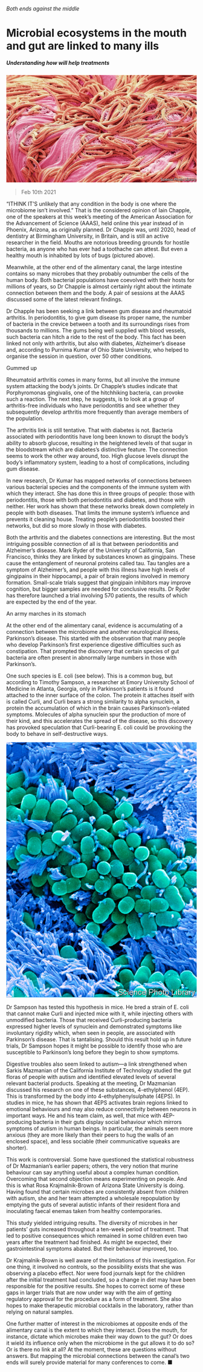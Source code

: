 ###### Both ends against the middle

# Microbial ecosystems in the mouth and gut are linked to many ills 

##### Understanding how will help treatments 

![image](images/20210213_stp003.jpg) 

> Feb 10th 2021 


“ITHINK IT’S unlikely that any condition in the body is one where the microbiome isn’t involved.” That is the considered opinion of Iain Chapple, one of the speakers at this week’s meeting of the American Association for the Advancement of Science (AAAS), held online this year instead of in Phoenix, Arizona, as originally planned. Dr Chapple was, until 2020, head of dentistry at Birmingham University, in Britain, and is still an active researcher in the field. Mouths are notorious breeding grounds for hostile bacteria, as anyone who has ever had a toothache can attest. But even a healthy mouth is inhabited by lots of bugs (pictured above).


Meanwhile, at the other end of the alimentary canal, the large intestine contains so many microbes that they probably outnumber the cells of the human body. Both bacterial populations have coevolved with their hosts for millions of years, so Dr Chapple is almost certainly right about the intimate connection between them and the body. A pair of sessions at the AAAS discussed some of the latest relevant findings.




Dr Chapple has been seeking a link between gum disease and rheumatoid arthritis. In periodontitis, to give gum disease its proper name, the number of bacteria in the crevice between a tooth and its surroundings rises from thousands to millions. The gums being well supplied with blood vessels, such bacteria can hitch a ride to the rest of the body. This fact has been linked not only with arthritis, but also with diabetes, Alzheimer’s disease and, according to Purnima Kumar of Ohio State University, who helped to organise the session in question, over 50 other conditions.

Gummed up


Rheumatoid arthritis comes in many forms, but all involve the immune system attacking the body’s joints. Dr Chapple’s studies indicate that Porphyromonas gingivalis, one of the hitchhiking bacteria, can provoke such a reaction. The next step, he suggests, is to look at a group of arthritis-free individuals who have periodontitis and see whether they subsequently develop arthritis more frequently than average members of the population.


The arthritis link is still tentative. That with diabetes is not. Bacteria associated with periodontitis have long been known to disrupt the body’s ability to absorb glucose, resulting in the heightened levels of that sugar in the bloodstream which are diabetes’s distinctive feature. The connection seems to work the other way around, too. High glucose levels disrupt the body’s inflammatory system, leading to a host of complications, including gum disease.


In new research, Dr Kumar has mapped networks of connections between various bacterial species and the components of the immune system with which they interact. She has done this in three groups of people: those with periodontitis, those with both periodontitis and diabetes, and those with neither. Her work has shown that these networks break down completely in people with both diseases. That limits the immune system’s influence and prevents it cleaning house. Treating people’s periodontitis boosted their networks, but did so more slowly in those with diabetes.


Both the arthritis and the diabetes connections are interesting. But the most intriguing possible connection of all is that between periodontitis and Alzheimer’s disease. Mark Ryder of the University of California, San Francisco, thinks they are linked by substances known as gingipains. These cause the entanglement of neuronal proteins called tau. Tau tangles are a symptom of Alzheimer’s, and people with this illness have high levels of gingipains in their hippocampi, a pair of brain regions involved in memory formation. Small-scale trials suggest that gingipain inhibitors may improve cognition, but bigger samples are needed for conclusive results. Dr Ryder has therefore launched a trial involving 570 patients, the results of which are expected by the end of the year.

An army marches in its stomach


At the other end of the alimentary canal, evidence is accumulating of a connection between the microbiome and another neurological illness, Parkinson’s disease. This started with the observation that many people who develop Parkinson’s first experience digestive difficulties such as constipation. That prompted the discovery that certain species of gut bacteria are often present in abnormally large numbers in those with Parkinson’s.


One such species is E. coli (see below). This is a common bug, but according to Timothy Sampson, a researcher at Emory University School of Medicine in Atlanta, Georgia, only in Parkinson’s patients is it found attached to the inner surface of the colon. The protein it attaches itself with is called Curli, and Curli bears a strong similarity to alpha synuclein, a protein the accumulation of which in the brain causes Parkinson’s-related symptoms. Molecules of alpha synuclein spur the production of more of their kind, and this accelerates the spread of the disease, so this discovery has provoked speculation that Curli-bearing E. coli could be provoking the body to behave in self-destructive ways.

![image](images/20210213_STP005.jpg) 



Dr Sampson has tested this hypothesis in mice. He bred a strain of E. coli that cannot make Curli and injected mice with it, while injecting others with unmodified bacteria. Those that received Curli-producing bacteria expressed higher levels of synuclein and demonstrated symptoms like involuntary rigidity which, when seen in people, are associated with Parkinson’s disease. That is tantalising. Should this result hold up in future trials, Dr Sampson hopes it might be possible to identify those who are susceptible to Parkinson’s long before they begin to show symptoms.


Digestive troubles also seem linked to autism—a link strengthened when Sarkis Mazmanian of the California Institute of Technology studied the gut floras of people with autism and identified elevated levels of several relevant bacterial products. Speaking at the meeting, Dr Mazmanian discussed his research on one of these substances, 4-ethylphenol (4EP). This is transformed by the body into 4-ethylphenylsulphate (4EPS). In studies in mice, he has shown that 4EPS activates brain regions linked to emotional behaviours and may also reduce connectivity between neurons in important ways. He and his team claim, as well, that mice with 4EP-producing bacteria in their guts display social behaviour which mirrors symptoms of autism in human beings. In particular, the animals seem more anxious (they are more likely than their peers to hug the walls of an enclosed space), and less sociable (their communicative squeaks are shorter).


This work is controversial. Some have questioned the statistical robustness of Dr Mazmanian’s earlier papers; others, the very notion that murine behaviour can say anything useful about a complex human condition. Overcoming that second objection means experimenting on people. And this is what Rosa Krajmalnik-Brown of Arizona State University is doing. Having found that certain microbes are consistently absent from children with autism, she and her team attempted a wholesale repopulation by emptying the guts of several autistic infants of their resident flora and inoculating faecal enemas taken from healthy contemporaries.


This study yielded intriguing results. The diversity of microbes in her patients’ guts increased throughout a ten-week period of treatment. That led to positive consequences which remained in some children even two years after the treatment had finished. As might be expected, their gastrointestinal symptoms abated. But their behaviour improved, too.


Dr Krajmalnik-Brown is well aware of the limitations of this investigation. For one thing, it involved no controls, so the possibility exists that she was observing a placebo effect. Nor were food journals kept for the children after the initial treatment had concluded, so a change in diet may have been responsible for the positive results. She hopes to correct some of these gaps in larger trials that are now under way with the aim of getting regulatory approval for the procedure as a form of treatment. She also hopes to make therapeutic microbial cocktails in the laboratory, rather than relying on natural samples.


One further matter of interest in the microbiomes at opposite ends of the alimentary canal is the extent to which they interact. Does the mouth, for instance, dictate which microbes make their way down to the gut? Or does it wield its influence only when the microbiome in the gut allows it to do so? Or is there no link at all? At the moment, these are questions without answers. But mapping the microbial connections between the canal’s two ends will surely provide material for many conferences to come. ■

